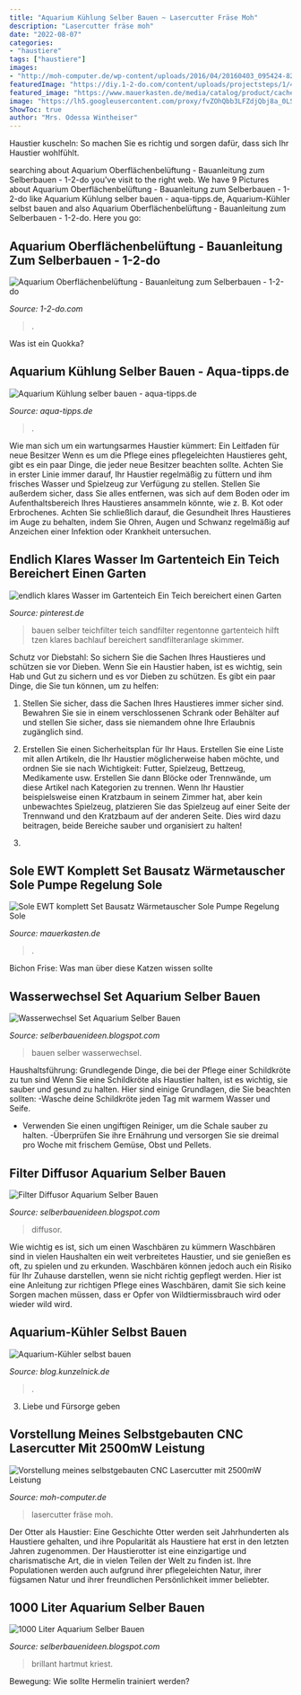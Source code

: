 ```yaml
---
title: "Aquarium Kühlung Selber Bauen ~ Lasercutter Fräse Moh"
description: "Lasercutter fräse moh"
date: "2022-08-07"
categories:
- "haustiere"
tags: ["haustiere"]
images:
- "http://moh-computer.de/wp-content/uploads/2016/04/20160403_095424-825x510.jpg"
featuredImage: "https://diy.1-2-do.com/content/uploads/projectsteps/1/4/9/9/5/6dd5e00861_800x600-BB.JPG"
featured_image: "https://www.mauerkasten.de/media/catalog/product/cache/1/image/17f82f742ffe127f42dca9de82fb58b1/s/o/sole_ewt_erhitzer_k_hler_w_rmetauscher_350_2_-_vn2.jpg"
image: "https://lh5.googleusercontent.com/proxy/fvZOhQbb3LFZdjQbj8a_0LS22acEEtRhAo6V7nKnW3NSBgeXi0IORWz6ONR7GlnYMLDSMQ6NhpauxhoDigDXN9Pff_1Qii2_at7gWYo9cE_Thd2I=s0-d"
ShowToc: true
author: "Mrs. Odessa Wintheiser"
---
```



Haustier kuscheln: So machen Sie es richtig und sorgen dafür, dass sich Ihr Haustier wohlfühlt.

	

		
searching about Aquarium Oberflächenbelüftung - Bauanleitung zum Selberbauen - 1-2-do you've visit to the right web. We have 9 Pictures about Aquarium Oberflächenbelüftung - Bauanleitung zum Selberbauen - 1-2-do like Aquarium Kühlung selber bauen - aqua-tipps.de, Aquarium-Kühler selbst bauen and also Aquarium Oberflächenbelüftung - Bauanleitung zum Selberbauen - 1-2-do. Here you go:
		
    
## Aquarium Oberflächenbelüftung - Bauanleitung Zum Selberbauen - 1-2-do

<img loading=lazy src="https://diy.1-2-do.com/content/uploads/projectsteps/1/4/9/9/5/6dd5e00861_800x600-BB.JPG" onerror="this.onerror=null;this.src='https://tse4.mm.bing.net/th?id=OIP.jLv8A0EVloF3wLG_GNwSnQHaFj&amp;pid=15.1';" alt="Aquarium Oberflächenbelüftung - Bauanleitung zum Selberbauen - 1-2-do">

_Source: 1-2-do.com_

>. 

	

Was ist ein Quokka?

    
## Aquarium Kühlung Selber Bauen - Aqua-tipps.de

<img loading=lazy src="https://www.aqua-tipps.de/wp-content/uploads/2015/02/1.png" onerror="this.onerror=null;this.src='https://tse1.mm.bing.net/th?id=OIP.FmXYKSVUXgcZMLwTGthhEwAAAA&amp;pid=15.1';" alt="Aquarium Kühlung selber bauen - aqua-tipps.de">

_Source: aqua-tipps.de_

>. 

	

Wie man sich um ein wartungsarmes Haustier kümmert: Ein Leitfaden für neue Besitzer
Wenn es um die Pflege eines pflegeleichten Haustieres geht, gibt es ein paar Dinge, die jeder neue Besitzer beachten sollte. Achten Sie in erster Linie immer darauf, Ihr Haustier regelmäßig zu füttern und ihm frisches Wasser und Spielzeug zur Verfügung zu stellen. Stellen Sie außerdem sicher, dass Sie alles entfernen, was sich auf dem Boden oder im Aufenthaltsbereich Ihres Haustieres ansammeln könnte, wie z. B. Kot oder Erbrochenes. Achten Sie schließlich darauf, die Gesundheit Ihres Haustieres im Auge zu behalten, indem Sie Ohren, Augen und Schwanz regelmäßig auf Anzeichen einer Infektion oder Krankheit untersuchen.

    
## Endlich Klares Wasser Im Gartenteich Ein Teich Bereichert Einen Garten

<img loading=lazy src="https://i.pinimg.com/736x/6d/31/ea/6d31eafb52a3903829551885811d93da.jpg" onerror="this.onerror=null;this.src='https://tse4.mm.bing.net/th?id=OIP.qDJx-OTy6TeXW9i9MrgH4wHaFj&amp;pid=15.1';" alt="endlich klares Wasser im Gartenteich Ein Teich bereichert einen Garten">

_Source: pinterest.de_

>bauen selber teichfilter teich sandfilter regentonne gartenteich hilft tzen klares bachlauf bereichert sandfilteranlage skimmer. 

	

Schutz vor Diebstahl: So sichern Sie die Sachen Ihres Haustieres und schützen sie vor Dieben.
Wenn Sie ein Haustier haben, ist es wichtig, sein Hab und Gut zu sichern und es vor Dieben zu schützen. Es gibt ein paar Dinge, die Sie tun können, um zu helfen:
1. Stellen Sie sicher, dass die Sachen Ihres Haustieres immer sicher sind. Bewahren Sie sie in einem verschlossenen Schrank oder Behälter auf und stellen Sie sicher, dass sie niemandem ohne Ihre Erlaubnis zugänglich sind.

2. Erstellen Sie einen Sicherheitsplan für Ihr Haus. Erstellen Sie eine Liste mit allen Artikeln, die Ihr Haustier möglicherweise haben möchte, und ordnen Sie sie nach Wichtigkeit: Futter, Spielzeug, Bettzeug, Medikamente usw. Erstellen Sie dann Blöcke oder Trennwände, um diese Artikel nach Kategorien zu trennen. Wenn Ihr Haustier beispielsweise einen Kratzbaum in seinem Zimmer hat, aber kein unbewachtes Spielzeug, platzieren Sie das Spielzeug auf einer Seite der Trennwand und den Kratzbaum auf der anderen Seite. Dies wird dazu beitragen, beide Bereiche sauber und organisiert zu halten!

3.

    
## Sole EWT Komplett Set Bausatz Wärmetauscher Sole Pumpe Regelung Sole

<img loading=lazy src="https://www.mauerkasten.de/media/catalog/product/cache/1/image/17f82f742ffe127f42dca9de82fb58b1/s/o/sole_ewt_erhitzer_k_hler_w_rmetauscher_350_2_-_vn2.jpg" onerror="this.onerror=null;this.src='https://tse1.mm.bing.net/th?id=OIP.iS98x09rdHFbJTUsBj6ywAHaIK&amp;pid=15.1';" alt="Sole EWT komplett Set Bausatz Wärmetauscher Sole Pumpe Regelung Sole">

_Source: mauerkasten.de_

>. 

	

Bichon Frise: Was man über diese Katzen wissen sollte

    
## Wasserwechsel Set Aquarium Selber Bauen

<img loading=lazy src="https://www.aquarienkontor.de/de/assets/components/phpthumbof/cache/foto_2.1d0ce343e2721d8e5a693380280ca9a6.jpg" onerror="this.onerror=null;this.src='https://tse2.mm.bing.net/th?id=OIP.nnyjU7L2K4Qt-nogqDVG-gHaFj&amp;pid=15.1';" alt="Wasserwechsel Set Aquarium Selber Bauen">

_Source: selberbauenideen.blogspot.com_

>bauen selber wasserwechsel. 

	

Haushaltsführung: Grundlegende Dinge, die bei der Pflege einer Schildkröte zu tun sind
Wenn Sie eine Schildkröte als Haustier halten, ist es wichtig, sie sauber und gesund zu halten. Hier sind einige Grundlagen, die Sie beachten sollten:
-Wasche deine Schildkröte jeden Tag mit warmem Wasser und Seife.
- Verwenden Sie einen ungiftigen Reiniger, um die Schale sauber zu halten.
-Überprüfen Sie ihre Ernährung und versorgen Sie sie dreimal pro Woche mit frischem Gemüse, Obst und Pellets.

    
## Filter Diffusor Aquarium Selber Bauen

<img loading=lazy src="https://i.ytimg.com/vi/oUitzve8VvY/maxresdefault.jpg" onerror="this.onerror=null;this.src='https://tse4.mm.bing.net/th?id=OIP.9gPHbJRVOZTnVwlzNKEFvwHaEK&amp;pid=15.1';" alt="Filter Diffusor Aquarium Selber Bauen">

_Source: selberbauenideen.blogspot.com_

>diffusor. 

	

Wie wichtig es ist, sich um einen Waschbären zu kümmern
Waschbären sind in vielen Haushalten ein weit verbreitetes Haustier, und sie genießen es oft, zu spielen und zu erkunden. Waschbären können jedoch auch ein Risiko für Ihr Zuhause darstellen, wenn sie nicht richtig gepflegt werden. Hier ist eine Anleitung zur richtigen Pflege eines Waschbären, damit Sie sich keine Sorgen machen müssen, dass er Opfer von Wildtiermissbrauch wird oder wieder wild wird.

    
## Aquarium-Kühler Selbst Bauen

<img loading=lazy src="http://blog.kunzelnick.de/wp-content/uploads/2015/07/03.jpg" onerror="this.onerror=null;this.src='https://tse4.mm.bing.net/th?id=OIP.tfZ29-mErU6PGW58b5ePOAHaJ6&amp;pid=15.1';" alt="Aquarium-Kühler selbst bauen">

_Source: blog.kunzelnick.de_

>. 

	

3. Liebe und Fürsorge geben

    
## Vorstellung Meines Selbstgebauten CNC Lasercutter Mit 2500mW Leistung

<img loading=lazy src="http://moh-computer.de/wp-content/uploads/2016/04/20160403_095424-825x510.jpg" onerror="this.onerror=null;this.src='https://tse1.mm.bing.net/th?id=OIP.WpQwNuiXLkyamLnxg9q6lQHaEl&amp;pid=15.1';" alt="Vorstellung meines selbstgebauten CNC Lasercutter mit 2500mW Leistung">

_Source: moh-computer.de_

>lasercutter fräse moh. 

	

Der Otter als Haustier: Eine Geschichte
Otter werden seit Jahrhunderten als Haustiere gehalten, und ihre Popularität als Haustiere hat erst in den letzten Jahren zugenommen. Der Haustierotter ist eine einzigartige und charismatische Art, die in vielen Teilen der Welt zu finden ist. Ihre Populationen werden auch aufgrund ihrer pflegeleichten Natur, ihrer fügsamen Natur und ihrer freundlichen Persönlichkeit immer beliebter.

    
## 1000 Liter Aquarium Selber Bauen

<img loading=lazy src="https://lh5.googleusercontent.com/proxy/fvZOhQbb3LFZdjQbj8a_0LS22acEEtRhAo6V7nKnW3NSBgeXi0IORWz6ONR7GlnYMLDSMQ6NhpauxhoDigDXN9Pff_1Qii2_at7gWYo9cE_Thd2I=s0-d" onerror="this.onerror=null;this.src='https://tse4.mm.bing.net/th?id=OIP._-9ZqODDGkUHDJC6RTYDqgHaE8&amp;pid=15.1';" alt="1000 Liter Aquarium Selber Bauen">

_Source: selberbauenideen.blogspot.com_

>brillant hartmut kriest. 

	

Bewegung: Wie sollte Hermelin trainiert werden?

